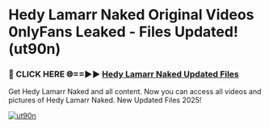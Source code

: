 # Hedy Lamarr Naked Original Videos 0nlyFans Leaked - Files Updated! (ut90n)

<h3>🔴 CLICK HERE 🌐==►► <a href="https://tinyurl.com/yckcrads" rel="nofollow">Hedy Lamarr Naked Updated Files</a></h3>

Get Hedy Lamarr Naked and all content. Now you can access all videos and pictures of Hedy Lamarr Naked. New Updated Files 2025!

[![ut90n](https://i.imgur.com/hpKpOFt.gif)](https://tinyurl.com/yckcrads)
